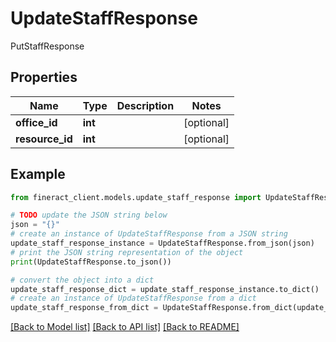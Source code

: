 # UpdateStaffResponse

PutStaffResponse

## Properties

Name | Type | Description | Notes
------------ | ------------- | ------------- | -------------
**office_id** | **int** |  | [optional] 
**resource_id** | **int** |  | [optional] 

## Example

```python
from fineract_client.models.update_staff_response import UpdateStaffResponse

# TODO update the JSON string below
json = "{}"
# create an instance of UpdateStaffResponse from a JSON string
update_staff_response_instance = UpdateStaffResponse.from_json(json)
# print the JSON string representation of the object
print(UpdateStaffResponse.to_json())

# convert the object into a dict
update_staff_response_dict = update_staff_response_instance.to_dict()
# create an instance of UpdateStaffResponse from a dict
update_staff_response_from_dict = UpdateStaffResponse.from_dict(update_staff_response_dict)
```
[[Back to Model list]](../README.md#documentation-for-models) [[Back to API list]](../README.md#documentation-for-api-endpoints) [[Back to README]](../README.md)


